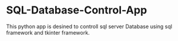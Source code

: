 # SQL-Database-Control-App
This python app is desined to controll sql server Database using sql framework and tkinter framework.
